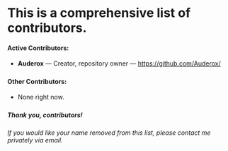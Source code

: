 # This is a comprehensive list of contributors.



#### Active Contributors: 

* **Auderox** — Creator, repository owner — https://github.com/Auderox/



##### 

#### Other Contributors:

* None right now.

##### 

##### Thank you, contributors!



###### If you would like your name removed from this list, please contact me privately via email.

